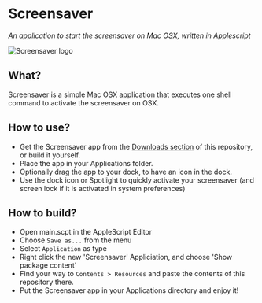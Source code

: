 # Screensaver
*An application to start the screensaver on Mac OSX, written in Applescript*

![Screensaver logo](https://raw.github.com/turanct/Screensaver/master/Matrix-icon.png)


## What?
Screensaver is a simple Mac OSX application that executes one shell command to activate the screensaver on OSX.


## How to use?
- Get the Screensaver app from the [Downloads section](https://github.com/turanct/Screensaver/downloads) of this repository, or build it yourself.
- Place the app in your Applications folder.
- Optionally drag the app to your dock, to have an icon in the dock.
- Use the dock icon or Spotlight to quickly activate your screensaver (and screen lock if it is activated in system preferences)


## How to build?
- Open main.scpt in the AppleScript Editor
- Choose `Save as...` from the menu
- Select `Application` as type
- Right click the new 'Screensaver' Appliciation, and choose 'Show package content'
- Find your way to `Contents > Resources` and paste the contents of this repository there.
- Put the Screensaver app in your Applications directory and enjoy it!

